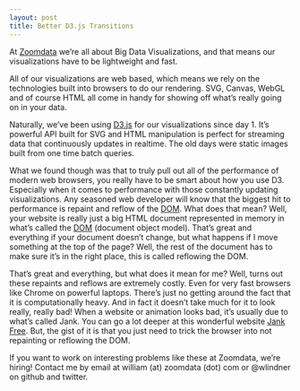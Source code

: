 ```yaml
---
layout: post
title: Better D3.js Transitions
---
```


At [Zoomdata](http://zoomdata.com) we’re all about Big Data Visualizations, and that means our visualizations have to be lightweight and fast.

All of our visualizations are web based, which means we rely on the technologies built into browsers to do our rendering. SVG, Canvas, WebGL and of course HTML all come in handy for showing off what’s really going on in your data.

Naturally, we’ve been using [D3.js](http://d3js.org/) for our visualizations since day 1. It’s powerful API built for SVG and HTML manipulation is perfect for streaming data that continuously updates in realtime. The old days were static images built from one time batch queries.

What we found though was that to truly pull out all of the performance of modern web browsers, you really have to be smart about how you use D3. Especially when it comes to performance with those constantly updating visualizations. Any seasoned web developer will know that the biggest hit to performance is repaint and reflow of the [DOM](http://en.wikipedia.org/wiki/Document_Object_Model). What does that mean? Well, your website is really just a big HTML document represented in memory in what’s called the [DOM](http://en.wikipedia.org/wiki/Document_Object_Model) (document object model). That’s great and everything if your document doesn’t change, but what happens if I move something at the top of the page? Well, the rest of the document has to make sure it’s in the right place, this is called reflowing the DOM.

That’s great and everything, but what does it mean for me? Well, turns out these repaints and reflows are extremely costly. Even for very fast browsers like Chrome on powerful laptops. There’s just no getting around the fact that it is computationally heavy. And in fact it doesn’t take much for it to look really, really bad! When a website or animation looks bad, it’s usually due to what’s called Jank. You can go a lot deeper at this wonderful website [Jank Free](http://jankfree.org/). But, the gist of it is that you just need to trick the browser into not repainting or reflowing the DOM.



If you want to work on interesting problems like these at Zoomdata, we’re hiring! Contact me by email at william (at) zoomdata (dot) com or @wlindner on github and twitter.

